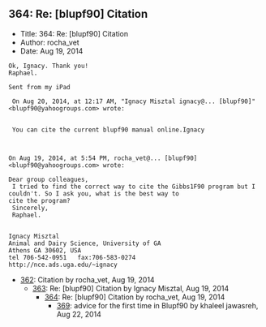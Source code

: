 ## 364: Re: [blupf90] Citation

- Title: 364: Re: [blupf90] Citation
- Author: rocha_vet
- Date: Aug 19, 2014

```
Ok, Ignacy. Thank you!
Raphael. 

Sent from my iPad

 On Aug 20, 2014, at 12:17 AM, "Ignacy Misztal ignacy@... [blupf90]" <blupf90@yahoogroups.com> wrote:


 You can cite the current blupf90 manual online.Ignacy



On Aug 19, 2014, at 5:54 PM, rocha_vet@... [blupf90] <blupf90@yahoogroups.com> wrote:

Dear group colleagues,
 I tried to find the correct way to cite the Gibbs1F90 program but I couldn't. So I ask you, what is the best way to
cite the program? 
 Sincerely, 
 Raphael.


Ignacy Misztal
Animal and Dairy Science, University of GA
Athens GA 30602, USA
tel 706-542-0951   fax:706-583-0274
http://nce.ads.uga.edu/~ignacy

```

- [362](0362.md): Citation by rocha_vet, Aug 19, 2014
    - [363](0363.md): Re: [blupf90] Citation by Ignacy Misztal, Aug 19, 2014
        - [364](0364.md): Re: [blupf90] Citation by rocha_vet, Aug 19, 2014
            - [369](0369.md): advice for the first time in Blupf90 by khaleel jawasreh, Aug 22, 2014
